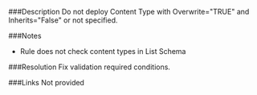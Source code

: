 ﻿<properties 
	pageTitle="RESP515203: Deploy content types correctly" 
    pageName="resp515203"
    parentPageId="xml"
/>

###Description
Do not deploy Content Type with Overwrite="TRUE" and Inherits="False" or not specified.

###Notes
- Rule does not check content types in List Schema

###Resolution
Fix validation required conditions.

###Links
Not provided